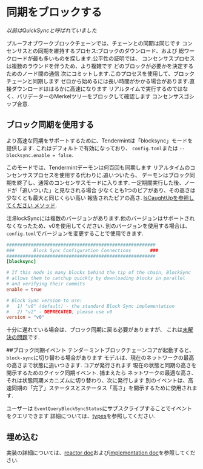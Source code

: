 # 同期をブロックする
*以前はQuickSyncと呼ばれていました*

プルーフオブワークブロックチェーンでは、チェーンとの同期は同じです
コンセンサスとの同期を維持するプロセス:ブロックのダウンロード、および
総ワークロードが最も多いものを探します.公平性の証明では、
コンセンサスプロセスは複数のラウンドを伴うため、より複雑です
どのブロックが必要かを決定するためのノード間の通信
次にコミットします.このプロセスを使用して、ブロックチェーンと同期します
ゼロから始めるには長い時間がかかる場合があります.直接ダウンロードははるかに高速になります
リアルタイムで実行するのではなく、バリデーターのMerkelツリーをブロックして確認します
コンセンサスゴシップ合意.

## ブロック同期を使用する

より高速な同期をサポートするために、Tendermintは「blocksync」モードを提供します.
これはデフォルトで有効になっており、 `config.toml`または
`--blocksync.enable = false`.

このモードでは、Tendermintデーモンは何百回も同期します
リアルタイムのコンセンサスプロセスを使用する代わりに.追いついたら、
デーモンはブロック同期を終了し、通常のコンセンサスモードに入ります.
一定期間実行した後、ノードが「追いついた」と見なされる場合
少なくとも1つのピアがあり、その高さは少なくとも最大と同じくらい高い
報告されたピアの高さ. [IsCaughtUpを参照してください
メソッド](https://github.com/tendermint/tendermint/blob/b467515719e686e4678e6da4e102f32a491b85a0/blockchain/pool.go#L128).

注:BlockSyncには複数のバージョンがあります.他のバージョンはサポートされなくなったため、v0を使用してください.
  別のバージョンを使用する場合は、 `config.toml`でバージョンを変更することで使用できます.

```toml
#######################################################
###       Block Sync Configuration Connections       ###
#######################################################
[blocksync]

# If this node is many blocks behind the tip of the chain, BlockSync
# allows them to catchup quickly by downloading blocks in parallel
# and verifying their commits
enable = true

# Block Sync version to use:
#   1) "v0" (default) - the standard Block Sync implementation
#   2) "v2" - DEPRECATED, please use v0
version = "v0"
```

十分に遅れている場合は、ブロック同期に戻る必要がありますが、
これは[未解決の問題](https://github.com/tendermint/tendermint/issues/129)です.

##ブロック同期イベント
テンダーミントブロックチェーンコアが起動すると、 `block-sync`に切り替わる場合があります
モデルは、現在のネットワークの最高の高さまで状態に追いつきます. コアが発行されます
現在の状態と同期の高さを開示するためのクイック同期イベント. 捕まえたら
ネットワークの最適な高さ、それは状態同期メカニズムに切り替わり、次に発行します
別のイベントは、高速同期の「完了」ステータスとステータス「高さ」を開示するために使用されます.

ユーザーは `EventQueryBlockSyncStatus`にサブスクライブすることでイベントをクエリできます
詳細については、[types](https://pkg.go.dev/github.com/tendermint/tendermint/types?utm_source=godoc#pkg-constants)を参照してください.

## 埋め込む

実装の詳細については、[reactor doc](./reactor.md)および[implementation doc](./implementation.md)を参照してください.
